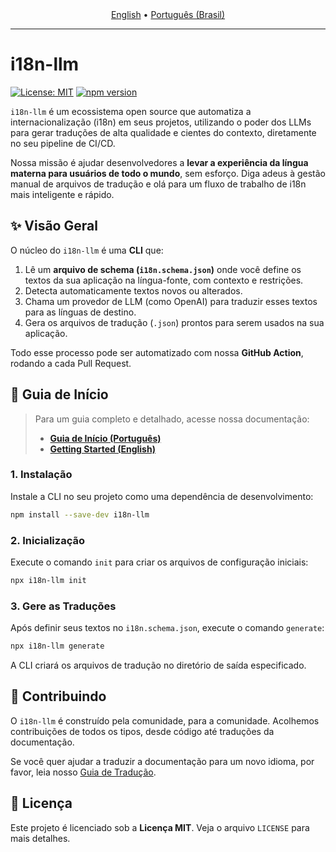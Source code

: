 <div align="center">
  <a href="../../README.md">English</a> • 
  <a href="README.md">Português (Brasil)</a>
</div>
<hr>

# i18n-llm

[![License: MIT](https://img.shields.io/badge/License-MIT-yellow.svg )](https://opensource.org/licenses/MIT )
[![npm version](https://badge.fury.io/js/i18n-llm.svg )](https://badge.fury.io/js/i18n-llm )

`i18n-llm` é um ecossistema open source que automatiza a internacionalização (i18n) em seus projetos, utilizando o poder dos LLMs para gerar traduções de alta qualidade e cientes do contexto, diretamente no seu pipeline de CI/CD.

Nossa missão é ajudar desenvolvedores a **levar a experiência da língua materna para usuários de todo o mundo**, sem esforço. Diga adeus à gestão manual de arquivos de tradução e olá para um fluxo de trabalho de i18n mais inteligente e rápido.

## ✨ Visão Geral

O núcleo do `i18n-llm` é uma **CLI** que:
1.  Lê um **arquivo de schema (`i18n.schema.json`)** onde você define os textos da sua aplicação na língua-fonte, com contexto e restrições.
2.  Detecta automaticamente textos novos ou alterados.
3.  Chama um provedor de LLM (como OpenAI) para traduzir esses textos para as línguas de destino.
4.  Gera os arquivos de tradução (`.json`) prontos para serem usados na sua aplicação.

Todo esse processo pode ser automatizado com nossa **GitHub Action**, rodando a cada Pull Request.

## 🚀 Guia de Início

> Para um guia completo e detalhado, acesse nossa documentação:
> - [**Guia de Início (Português)**](./01-getting-started.md)
> - [**Getting Started (English)**](../../docs/01-getting-started.md)

### 1. Instalação

Instale a CLI no seu projeto como uma dependência de desenvolvimento:

```bash
npm install --save-dev i18n-llm
```

### 2. Inicialização

Execute o comando `init` para criar os arquivos de configuração iniciais:

```bash
npx i18n-llm init
```

### 3. Gere as Traduções

Após definir seus textos no `i18n.schema.json`, execute o comando `generate`:

```bash
npx i18n-llm generate
```

A CLI criará os arquivos de tradução no diretório de saída especificado.

## 🤝 Contribuindo

O `i18n-llm` é construído pela comunidade, para a comunidade. Acolhemos contribuições de todos os tipos, desde código até traduções da documentação.

Se você quer ajudar a traduzir a documentação para um novo idioma, por favor, leia nosso [Guia de Tradução](./TRANSLATING.md).

## 📄 Licença

Este projeto é licenciado sob a **Licença MIT**. Veja o arquivo `LICENSE` para mais detalhes.
